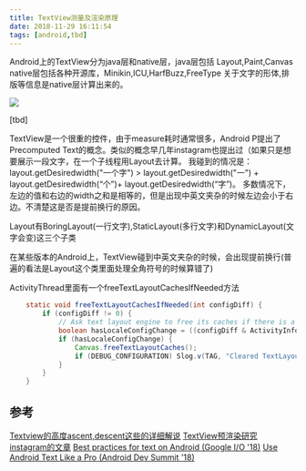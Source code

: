 ```yaml
---
title: TextView测量及渲染原理
date: 2018-11-29 16:11:54
tags: [android,tbd]
---
```


Android上的TextView分为java层和native层，java层包括
Layout,Paint,Canvas
native层包括各种开源库，Minikin,ICU,HarfBuzz,FreeType
关于文字的形体,排版等信息是native层计算出来的。

![](https://api1.foster57.tk/static/imgs/textview_architecture.png)

<!--more-->

[tbd]

TextView是一个很重的控件，由于measure耗时通常很多，Android P提出了Precomputed Text的概念。类似的概念早几年instagram也提出过（如果只是想要展示一段文字，在一个子线程用Layout去计算。
我碰到的情况是：
layout.getDesiredwidth("一个字") > layout.getDesiredwidth("一") + layout.getDesiredwidth(“个”)+ layout.getDesiredwidth(“字”)。
多数情况下，左边的值和右边的width之和是相等的，但是出现中英文夹杂的时候左边会小于右边。不清楚这是否是提前换行的原因。

Layout有BoringLayout(一行文字),StaticLayout(多行文字)和DynamicLayout(文字会变)这三个子类


在某些版本的Android上，TextView碰到中英文夹杂的时候，会出现提前换行(普遍的看法是Layout这个类里面处理全角符号的时候算错了)


ActivityThread里面有一个freeTextLayoutCachesIfNeeded方法
```java
    static void freeTextLayoutCachesIfNeeded(int configDiff) {
        if (configDiff != 0) {
            // Ask text layout engine to free its caches if there is a locale change
            boolean hasLocaleConfigChange = ((configDiff & ActivityInfo.CONFIG_LOCALE) != 0);
            if (hasLocaleConfigChange) {
                Canvas.freeTextLayoutCaches();
                if (DEBUG_CONFIGURATION) Slog.v(TAG, "Cleared TextLayout Caches");
            }
        }
    }
```

## 参考
[Textview的高度ascent,descent这些的详细解说](https://stackoverflow.com/questions/27631736/meaning-of-top-ascent-baseline-descent-bottom-and-leading-in-androids-font)
[TextView预渲染研究](http://ragnraok.github.io/textview-pre-render-research.html)
[instagram的文章](https://instagram-engineering.com/improving-comment-rendering-on-android-a77d5db3d82e)
[Best practices for text on Android (Google I/O '18)](https://www.youtube.com/watch?v=x-FcOX6ErdI)
[Use Android Text Like a Pro (Android Dev Summit '18)](https://www.youtube.com/watch?v=vXqwRhjd7b4)